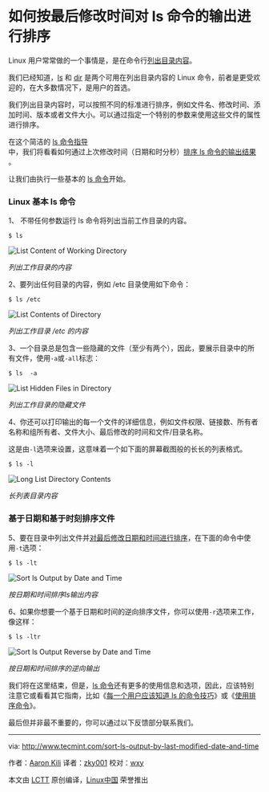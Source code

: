 如何按最后修改时间对 ls 命令的输出进行排序
============================================================

Linux 用户常常做的一个事情是，是在命令行[列出目录内容][1]。

我们已经知道，[ls][2] 和 [dir][3] 是两个可用在列出目录内容的 Linux 命令，前者是更受欢迎的，在大多数情况下，是用户的首选。

我们列出目录内容时，可以按照不同的标准进行排序，例如文件名、修改时间、添加时间、版本或者文件大小。可以通过指定一个特别的参数来使用这些文件的属性进行排序。

在这个简洁的 [ls 命令指导][4]中，我们将看看如何通过上次修改时间（日期和时分秒）[排序 ls 命令的输出结果][5] 。

让我们由执行一些基本的 [ls 命令][6]开始。

###  Linux 基本 ls 命令

1、 不带任何参数运行 ls 命令将列出当前工作目录的内容。

```
$ ls 
```

![List Content of Working Directory](http://www.tecmint.com/wp-content/uploads/2016/10/List-Content-of-Working-Directory.png)

*列出工作目录的内容*

2、要列出任何目录的内容，例如 /etc 目录使用如下命令：

```
$ ls /etc
```
![List Contents of Directory](http://www.tecmint.com/wp-content/uploads/2016/10/List-Contents-of-Directory.png)

*列出工作目录 /etc 的内容*

3、一个目录总是包含一些隐藏的文件（至少有两个），因此，要展示目录中的所有文件，使用`-a`或`-all`标志：

```
$ ls  -a
```

![List Hidden Files in Directory](http://www.tecmint.com/wp-content/uploads/2016/10/List-Hidden-Files-in-Directory.png)

*列出工作目录的隐藏文件*

4、你还可以打印输出的每一个文件的详细信息，例如文件权限、链接数、所有者名称和组所有者、文件大小、最后修改的时间和文件/目录名称。

这是由` -l `选项来设置，这意味着一个如下面的屏幕截图般的长长的列表格式。

```
$ ls -l
```
![Long List Directory Contents](http://www.tecmint.com/wp-content/uploads/2016/10/ls-Long-List-Format.png)

*长列表目录内容*

### 基于日期和基于时刻排序文件

5、要在目录中列出文件并[对最后修改日期和时间进行排序][11]，在下面的命令中使用`-t`选项：

```
$ ls -lt 
```

![Sort ls Output by Date and Time](http://www.tecmint.com/wp-content/uploads/2016/10/Sort-ls-Output-by-Date-and-Time.png)

*按日期和时间排序ls输出内容*

6、如果你想要一个基于日期和时间的逆向排序文件，你可以使用`-r`选项来工作，像这样：

```
$ ls -ltr
```

![Sort ls Output Reverse by Date and Time](http://www.tecmint.com/wp-content/uploads/2016/10/Sort-ls-Output-Reverse-by-Date-and-Time.png)

*按日期和时间排序的逆向输出*

我们将在这里结束，但是，[ls 命令][14]还有更多的使用信息和选项，因此，应该特别注意它或看看其它指南，比如《[每一个用户应该知道 ls 的命令技巧][15]》或《[使用排序命令][16]》。

最后但并非最不重要的，你可以通过以下反馈部分联系我们。

--------------------------------------------------------------------------------

via: http://www.tecmint.com/sort-ls-output-by-last-modified-date-and-time

作者：[Aaron Kili][a]
译者：[zky001](https://github.com/zky001)
校对：[wxy](https://github.com/wxy)

本文由 [LCTT](https://github.com/LCTT/TranslateProject) 原创编译，[Linux中国](https://linux.cn/) 荣誉推出

[a]:http://www.tecmint.com/author/aaronkili/
[1]:http://www.tecmint.com/file-and-directory-management-in-linux/
[2]:http://www.tecmint.com/15-basic-ls-command-examples-in-linux/
[3]:http://www.tecmint.com/linux-dir-command-usage-with-examples/
[4]:http://www.tecmint.com/tag/linux-ls-command/
[5]:http://www.tecmint.com/sort-command-linux/
[6]:http://www.tecmint.com/15-basic-ls-command-examples-in-linux/
[7]:http://www.tecmint.com/wp-content/uploads/2016/10/List-Content-of-Working-Directory.png
[8]:http://www.tecmint.com/wp-content/uploads/2016/10/List-Contents-of-Directory.png
[9]:http://www.tecmint.com/wp-content/uploads/2016/10/List-Hidden-Files-in-Directory.png
[10]:http://www.tecmint.com/wp-content/uploads/2016/10/ls-Long-List-Format.png
[11]:http://www.tecmint.com/find-and-sort-files-modification-date-and-time-in-linux/
[12]:http://www.tecmint.com/wp-content/uploads/2016/10/Sort-ls-Output-by-Date-and-Time.png
[13]:http://www.tecmint.com/wp-content/uploads/2016/10/Sort-ls-Output-Reverse-by-Date-and-Time.png
[14]:http://www.tecmint.com/tag/linux-ls-command/
[15]:http://www.tecmint.com/linux-ls-command-tricks/
[16]:http://www.tecmint.com/linux-sort-command-examples/